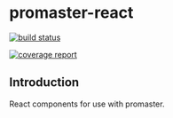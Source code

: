 # promaster-react

[![build status](https://gitlab.divid.se/promaster-sdk/promaster-react/badges/master/build.svg)](https://gitlab.divid.se/promaster-sdk/promaster-react/commits/master)

[![coverage report](https://gitlab.divid.se/promaster-sdk/promaster-react/badges/master/coverage.svg)](https://gitlab.divid.se/promaster-sdk/promaster-react/commits/master)

## Introduction

React components for use with promaster.

